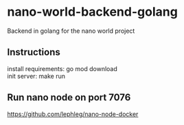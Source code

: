 # nano-world-backend-golang
Backend in golang for the nano world project

## Instructions 

install requirements: go mod download<br/>
init server: make run

## Run nano node on port 7076

https://github.com/lephleg/nano-node-docker
